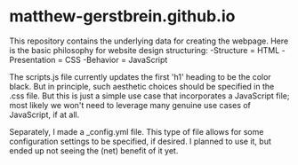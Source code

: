 # matthew-gerstbrein.github.io
This repository contains the underlying data for creating the webpage.
Here is the basic philosophy for website design structuring:
-Structure = HTML
-Presentation = CSS
-Behavior = JavaScript

The scripts.js file currently updates the first 'h1' heading to be the color black. But in principle, such aesthetic choices should be specified in the .css file.
But this is just a simple use case that incorporates a JavaScript file; most likely we won't need to leverage many genuine use cases of JavaScript, if at all.

Separately, I made a _config.yml file. This type of file allows for some configuration settings to be specified, if desired. I planned to use it, but ended up not seeing the (net) benefit of it yet.
